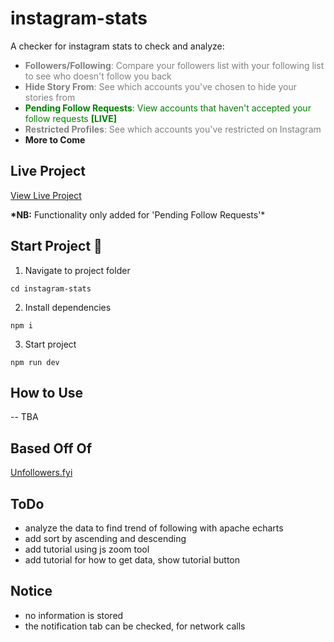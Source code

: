 # instagram-stats

A checker for instagram stats to check and analyze:

- <span style="color:grey;">**Followers/Following**: Compare your followers list with your following list to see who doesn't follow you back</span>
- <span style="color:grey;">**Hide Story From**: See which accounts you've chosen to hide your stories from</span>
- <span style="color:green;">**Pending Follow Requests**: View accounts that haven't accepted your follow requests **[LIVE]**</span>
- <span style="color:grey;">**Restricted Profiles**: See which accounts you've restricted on Instagram</span>
- **More to Come**

## Live Project

<a href="https://iganalyzer.netlify.app" target="_blank">View Live Project</a>


**\*NB:** Functionality only added for 'Pending Follow Requests'\*

## Start Project 🚀

1. Navigate to project folder

```
cd instagram-stats
```

2. Install dependencies

```
npm i
```

3. Start project

```
npm run dev
```

## How to Use

-- TBA

## Based Off Of
<a href="https://unfollowers.fyi" target="_blank">Unfollowers.fyi</a>


## ToDo

- analyze the data to find trend of following with apache echarts
- add sort by ascending and descending
- add tutorial using js zoom tool
- add tutorial for how to get data, show tutorial button

## Notice

- no information is stored
- the notification tab can be checked, for network calls

